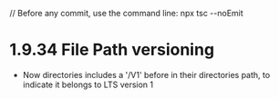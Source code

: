 // Before any commit, use the command line: npx tsc --noEmit

# 1.9.34 File Path versioning

- Now directories includes a '/V1' before in their directories path, to indicate it belongs to LTS version 1